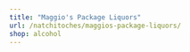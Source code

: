 ```yaml
---
title: "Maggio's Package Liquors"
url: /natchitoches/maggios-package-liquors/
shop: alcohol
---
```

